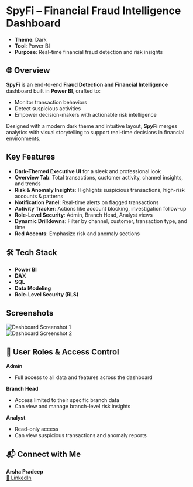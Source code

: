 <link rel="stylesheet" type="text/css" href="custom.css">

# SpyFi – Financial Fraud Intelligence Dashboard

 - **Theme**: Dark
 - **Tool**: Power BI
 - **Purpose**: Real-time financial fraud detection and risk insights

## 🌐 Overview

**SpyFi** is an end-to-end **Fraud Detection and Financial Intelligence** dashboard built in **Power BI**, crafted to:

- Monitor transaction behaviors  
- Detect suspicious activities  
- Empower decision-makers with actionable risk intelligence  

Designed with a modern dark theme and intuitive layout, **SpyFi** merges analytics with visual storytelling to support real-time decisions in financial environments.


## Key Features

- **Dark-Themed Executive UI** for a sleek and professional look  
- **Overview Tab**: Total transactions, customer activity, channel insights, and trends  
- **Risk & Anomaly Insights**: Highlights suspicious transactions, high-risk accounts & patterns  
- **Notification Panel**: Real-time alerts on flagged transactions  
- **Activity Tracker**: Actions like account blocking, investigation follow-up  
- **Role-Level Security**: Admin, Branch Head, Analyst views  
- **Dynamic Drilldowns**: Filter by channel, customer, transaction type, and time  
- **Red Accents**: Emphasize risk and anomaly sections  


## 🛠 Tech Stack

- **Power BI**  
- **DAX**  
- **SQL**  
- **Data Modeling**  
- **Role-Level Security (RLS)**  



## Screenshots

![Dashboard Screenshot 1](https://github.com/user-attachments/assets/eb574933-5bf9-485b-ae54-ae72024f6db7)  
![Dashboard Screenshot 2](https://github.com/user-attachments/assets/c3a25ea5-ef07-4033-a0c0-2af6cc493ee1)  



## 👤 User Roles & Access Control

**Admin**  
- Full access to all data and features across the dashboard  

**Branch Head**  
- Access limited to their specific branch data  
- Can view and manage branch-level risk insights  

**Analyst**  
- Read-only access  
- Can view suspicious transactions and anomaly reports  


## 📬 Connect with Me

**Arsha Pradeep**  
[🔗 LinkedIn](https://www.linkedin.com/in/arshapradeep)  

